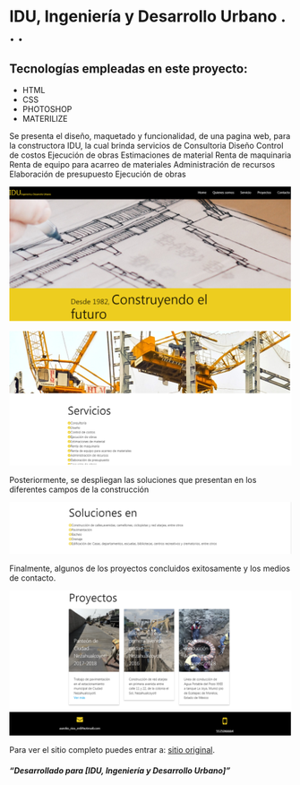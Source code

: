 # IDU, Ingeniería y Desarrollo Urbano . . .<h2>

## Tecnologías empleadas en este proyecto:
* HTML
* CSS
* PHOTOSHOP
* MATERILIZE




Se presenta el diseño, maquetado y funcionalidad, de una pagina web, para la constructora IDU, la cual brinda servicios de
Consultoria
Diseño
Control de costos
Ejecución de obras
Estimaciones de material
Renta de maquinaria
Renta de equipo para acarreo de materiales
Administración de recursos
Elaboración de presupuesto
Ejecución de obras

![ Vista1](assets/images/vista1.png)


![Servicios](assets/images/vista2.png)

Posteriormente, se despliegan las soluciones que presentan en los diferentes campos de la construcción

![Soluciones](assets/images/vista3.png)

Finalmente, algunos de los proyectos concluidos exitosamente y los medios de contacto.

![ Proyectos](assets/images/vista4.png)
![ Contacto](assets/images/vista5.png)




Para ver el sitio completo puedes entrar a: [sitio original]( https://indezende.github.io/constructora/).

##### “Desarrollado para [IDU, Ingeniería y Desarrollo Urbano]”  
